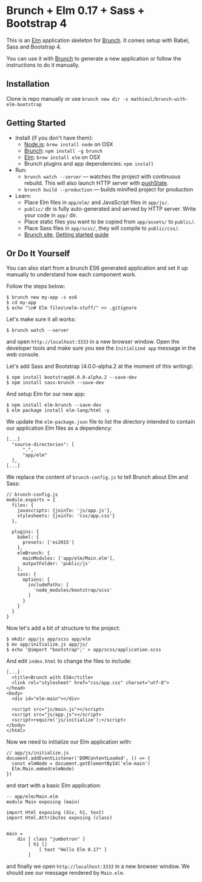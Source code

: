 # Brunch + Elm 0.17 + Sass + Bootstrap 4 #

This is an [Elm](http://elm-lang.org) application skeleton for [Brunch](http://brunch.io).
It comes setup with Babel, Sass and Bootstrap 4.

You can use it with [Brunch](http://brunch.io) to generate a new application or follow the instructions to do it manually.

## Installation ##

Clone is repo manually or use `brunch new dir -s mathieul/brunch-with-elm-bootstrap`

## Getting Started ##

* Install (if you don't have them):
    * [Node.js](http://nodejs.org): `brew install node` on OSX
    * [Brunch](http://brunch.io): `npm install -g brunch`
    * [Elm](http://elm-lang.org): `brew install elm` on OSX
    * Brunch plugins and app dependencies: `npm install`
* Run:
    * `brunch watch --server` — watches the project with continuous rebuild. This will also launch HTTP server with [pushState](https://developer.mozilla.org/en-US/docs/Web/Guide/API/DOM/Manipulating_the_browser_history).
    * `brunch build --production` — builds minified project for production
* Learn:
    * Place Elm files in `app/elm/` and JavaScript files in `app/js/`.
    * `public/` dir is fully auto-generated and served by HTTP server.  Write your code in `app/` dir.
    * Place static files you want to be copied from `app/assets/` to `public/`.
    * Place Sass files in `app/scss/`, they will compile to `public/css/`.
    * [Brunch site](http://brunch.io), [Getting started guide](https://github.com/brunch/brunch-guide#readme)

## Or Do It Yourself ##

You can also start from a brunch ES6 generated application and set it up manually to understand how each component work.

Follow the steps below:

    $ brunch new my-app -s es6
    $ cd my-app
    $ echo "\n# Elm files\nelm-stuff/" >> .gitignore

Let's make sure it all works:

    $ brunch watch --server

and open `http://localhost:3333` in a new browser window. Open the developer tools
and make sure you see the `Initialized app` message in the web console.

Let's add Sass and Bootstrap (4.0.0-alpha.2 at the moment of this writing):

    $ npm install bootstrap@4.0.0-alpha.2 --save-dev
    $ npm install sass-brunch --save-dev

And setup Elm for our new app:

    $ npm install elm-brunch --save-dev
    $ elm package install elm-lang/html -y

We update the `elm-package.json` file to list the directory intended to contain our application Elm files as a dependency:

    [...]
      "source-directories": [
          ".",
          "app/elm"
      ],
    [...]

We replace the content of `brunch-config.js` to tell Brunch about Elm and Sass:

    // brunch-config.js
    module.exports = {
      files: {
        javascripts: {joinTo: 'js/app.js'},
        stylesheets: {joinTo: 'css/app.css'}
      },

      plugins: {
        babel: {
          presets: ['es2015']
        },
        elmBrunch: {
          mainModules: ['app/elm/Main.elm'],
          outputFolder: 'public/js'
        },
        sass: {
          options: {
            includePaths: [
              'node_modules/bootstrap/scss'
            ]
          }
        }
      }
    }

Now let's add a bit of structure to the project:

    $ mkdir app/js app/scss app/elm
    $ mv app/initialize.js app/js/
    $ echo '@import "bootstrap";' > app/scss/application.scss

And edit `index.html` to change the files to include:

    [...]
      <title>Brunch with ES6</title>
      <link rel="stylesheet" href="css/app.css" charset="utf-8">
    </head>
    <body>
      <div id="elm-main"></div>

      <script src="js/main.js"></script>
      <script src="js/app.js"></script>
      <script>require('js/initialize');</script>
    </body>
    </html>

Now we need to initialize our Elm application with:

    // app/js/initialize.js
    document.addEventListener('DOMContentLoaded', () => {
      const elmNode = document.getElementById('elm-main')
      Elm.Main.embed(elmNode)
    })

and start with a basic Elm application:

    -- app/elm/Main.elm
    module Main exposing (main)

    import Html exposing (div, h1, text)
    import Html.Attributes exposing (class)


    main =
        div [ class "jumbotron" ]
            [ h1 []
                [ text "Hello Elm 0.17" ]
            ]

and finally we open `http://localhost:3333` in a new browser window. We should see our message rendered by `Main.elm`.
